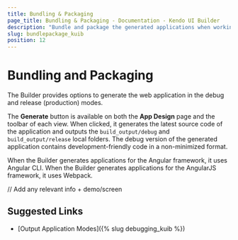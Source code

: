 ```yaml
---
title: Bundling & Packaging
page_title: Bundling & Packaging - Documentation - Kendo UI Builder
description: "Bundle and package the generated applications when working with the Kendo UI Builder tool for creating and managing Angular and AngularJS-based web applications."
slug: bundlepackage_kuib
position: 12
---
```


# Bundling and Packaging

The Builder provides options to generate the web application in the debug and release (production) modes.

The **Generate** button is available on both the **App Design** page and the toolbar of each view. When clicked, it generates the latest source code of the application and outputs the `build_output/debug` and `build_output/release` local folders. The debug version of the generated application contains development-friendly code in a non-minimized format.

When the Builder generates applications for the Angular framework, it uses Angular CLI. When the Builder generates applications for the AngularJS framework, it uses Webpack.

// Add any relevant info + demo/screen

## Suggested Links

* [Output Application Modes]({% slug debugging_kuib %})

